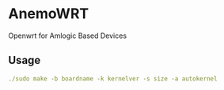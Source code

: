 # AnemoWRT
Openwrt for Amlogic Based Devices

## Usage
```yaml
./sudo make -b boardname -k kernelver -s size -a autokernel
```


